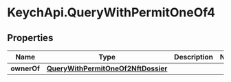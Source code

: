 # KeychApi.QueryWithPermitOneOf4

## Properties

Name | Type | Description | Notes
------------ | ------------- | ------------- | -------------
**ownerOf** | [**QueryWithPermitOneOf2NftDossier**](QueryWithPermitOneOf2NftDossier.md) |  | 



